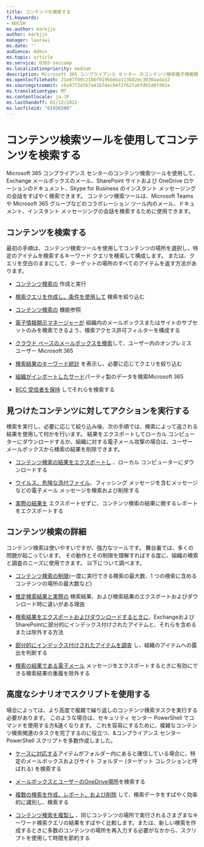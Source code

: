 ```yaml
---
title: コンテンツを検索する
f1.keywords:
- NOCSH
ms.author: markjjo
author: markjjo
manager: laurawi
ms.date: ''
audience: Admin
ms.topic: article
ms.service: O365-seccomp
ms.localizationpriority: medium
description: Microsoft 365 コンプライアンス センター のコンテンツ検索電子情報開示ツールを使用して、Exchange メールボックス内の電子メール、SharePoint サイトと OneDrive の場所のドキュメント、Skype for Business でのインスタント メッセージング会話をすばやく検索します。
ms.openlocfilehash: 21e07f09c21bbf0196b6ba113b82ec3030aada32
ms.sourcegitcommit: c6a97f2a5b7a41b74ec84f2f62fabfd65d8fd92a
ms.translationtype: MT
ms.contentlocale: ja-JP
ms.lasthandoff: 01/12/2022
ms.locfileid: "61936500"
---
```

# <a name="search-for-content-using-the-content-search-tool"></a>コンテンツ検索ツールを使用してコンテンツを検索する

Microsoft 365 コンプライアンス センターのコンテンツ検索ツールを使用して、Exchange メールボックスのメール、SharePoint サイトおよび OneDrive ロケーションのドキュメント、Skype for Business のインスタント メッセージングの会話をすばやく検索できます。 コンテンツ検索ツールは、Microsoft Teams や Microsoft 365 グループなどのコラボレーション ツール内のメール、ドキュメント、インスタント メッセージングの会話を検索するために使用できます。
  
## <a name="search-for-content"></a>コンテンツを検索する

最初の手順は、コンテンツ検索ツールを使用してコンテンツの場所を選択し、特定のアイテムを検索するキーワード クエリを検索して構成します。 または、クエリを空白のままにして、ターゲットの場所のすべてのアイテムを返す方法があります。
  
- [コンテンツ検索の](content-search.md) 作成と実行

- [検索クエリを作成し、条件を使用して](keyword-queries-and-search-conditions.md) 検索を絞り込む

- [コンテンツ検索の](content-search-reference.md) 機能参照

- [電子情報開示マネージャーが](permissions-filtering-for-content-search.md) 組織内のメールボックスまたはサイトのサブセットのみを検索できるよう、検索アクセス許可フィルターを構成する

- [クラウド ベースのメールボックスを検索](search-cloud-based-mailboxes-for-on-premises-users.md)して、ユーザー内のオンプレミス ユーザー Microsoft 365

- [検索結果のキーワード統計](view-keyword-statistics-for-content-search.md) を表示し、必要に応じてクエリを絞り込む

- [組織がインポートしたサード](use-content-search-to-search-third-party-data-that-was-imported.md)パーティ製のデータを検索Microsoft 365

- [BCC 受信者を保持](/exchange/policy-and-compliance/holds/preserve-bcc-recipients-and-group-members) してそれらを検索する

## <a name="perform-actions-on-content-you-find"></a>見つけたコンテンツに対してアクションを実行する

検索を実行し、必要に応じて絞り込み後、次の手順では、検索によって返される結果を使用して何かを行います。 結果をエクスポートしてローカル コンピューターにダウンロードするか、組織に対する電子メール攻撃の場合は、ユーザー メールボックスから検索の結果を削除できます。
  
- [コンテンツ検索の結果をエクスポートし](export-search-results.md) 、ローカル コンピューターにダウンロードする

- [ウイルス、危険な添付ファイル](search-for-and-delete-messages-in-your-organization.md)、フィッシング メッセージを含むメッセージなどの電子メール メッセージを検索および削除する

- [実際の結果を](export-a-content-search-report.md) エクスポートせずに、コンテンツ検索の結果に関するレポートをエクスポートする

## <a name="learn-more-about-content-search"></a>コンテンツ検索の詳細

コンテンツ検索は使いやすいですが、強力なツールです。 舞台裏では、多くの問題が起こっています。 その動作とその制限を理解すればする度に、組織の検索と調査のニーズに使用できます。 以下について調べます。
  
- [コンテンツ検索の制限](limits-for-content-search.md)(一度に実行できる検索の最大数、1 つの検索に含めるコンテンツの場所の最大数など)

- [推定検索結果と実際の](differences-between-estimated-and-actual-ediscovery-search-results.md) 検索結果、および検索結果のエクスポートおよびダウンロード時に違いがある理由

- [検索結果をエクスポートおよびダウンロードするときに](partially-indexed-items-in-content-search.md)、ExchangeおよびSharePointに部分的にインデックス付けされたアイテムと、それらを含めるまたは除外する方法

- [部分的にインデックス付けされたアイテムを調査](investigating-partially-indexed-items-in-ediscovery.md) し、組織のアイテムへの露出を判断する

- [検索の結果である電子メール](de-duplication-in-ediscovery-search-results.md) メッセージをエクスポートするときに有効にできる検索結果の重複を除外する

## <a name="use-scripts-for-advanced-scenarios"></a>高度なシナリオでスクリプトを使用する

場合によっては、より高度で複雑で繰り返しのコンテンツ検索タスクを実行する必要があります。 このような場合は、セキュリティ センター PowerShell でコマンドを使用する方&速くなります。 これを容易にするために、複雑なコンテンツ検索関連のタスクを完了するのに役立つ、&コンプライアンス センター PowerShell スクリプトを多数作成しました。

- [ケースに対応する](use-content-search-for-targeted-collections.md)アイテムがフォルダー内にあると確信している場合に、特定のメールボックスおよびサイト フォルダー (ターゲット コレクションと呼ばれる) を検索する

- [メールボックスとユーザーのOneDrive場所](search-the-mailbox-and-onedrive-for-business-for-a-list-of-users.md)を検索する

- [複数の検索を作成、レポート、および削除](create-report-on-and-delete-multiple-content-searches.md) して、検索データをすばやく効率的に識別し、検索する

- [コンテンツ検索を複製し](clone-a-content-search.md) 、同じコンテンツの場所で実行されるさまざまなキーワード検索クエリの結果をすばやく比較します。または、新しい検索を作成するときに多数のコンテンツの場所を再入力する必要がなかから、スクリプトを使用して時間を節約する
